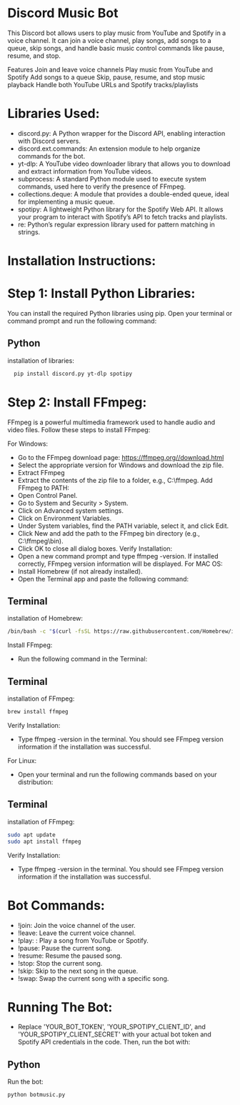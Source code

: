 
# Discord Music Bot

This Discord bot allows users to play music from YouTube and Spotify in a voice channel. It can join a voice channel, play songs, add songs to a queue, skip songs, and handle basic music control commands like pause, resume, and stop.

Features
Join and leave voice channels
Play music from YouTube and Spotify
Add songs to a queue
Skip, pause, resume, and stop music playback
Handle both YouTube URLs and Spotify tracks/playlists

# Libraries Used:

- discord.py: A Python wrapper for the Discord API, enabling interaction with Discord servers. 
- discord.ext.commands: An extension module to help organize commands for the bot.
 - yt-dlp: A YouTube video downloader library that allows you to download and extract information from YouTube videos.
 - subprocess: A standard Python module used to execute system commands, used here to verify the presence of FFmpeg.
 - collections.deque: A module that provides a double-ended queue, ideal for implementing a music queue.
 - spotipy: A lightweight Python library for the Spotify Web API. It allows your program to interact with Spotify’s API to fetch tracks and playlists.
 - re: Python’s regular expression library used for pattern matching in strings.

# Installation Instructions:

# Step 1: Install Python Libraries: 
You can install the required Python libraries using pip. Open your terminal or command prompt and run the following command:

## Python

installation of libraries:

```bash
  pip install discord.py yt-dlp spotipy
```

# Step 2: Install FFmpeg:
FFmpeg is a powerful multimedia framework used to handle audio and video files. Follow these steps to install FFmpeg:

For Windows: 

- Go to the FFmpeg download page: https://ffmpeg.org//download.html
- Select the appropriate version for Windows and download the zip file.
- Extract FFmpeg
- Extract the contents of the zip file to a folder, e.g., C:\ffmpeg.
Add FFmpeg to PATH:
- Open Control Panel.
- Go to System and Security > System.
- Click on Advanced system settings.
- Click on Environment Variables.
- Under System variables, find the PATH variable, select it, and click Edit.
- Click New and add the path to the FFmpeg bin directory (e.g., C:\ffmpeg\bin).
- Click OK to close all dialog boxes.
Verify Installation:
- Open a new command prompt and type ffmpeg -version. If installed correctly, FFmpeg version information will be displayed.
For MAC OS:
- Install Homebrew (if not already installed).
- Open the Terminal app and paste the following command:
## Terminal

installation of Homebrew:

```bash
/bin/bash -c "$(curl -fsSL https://raw.githubusercontent.com/Homebrew/install/HEAD/install.sh)
```
Install FFmpeg:
- Run the following command in the Terminal:
## Terminal

installation of FFmpeg:

```bash
brew install ffmpeg
```
Verify Installation:
- Type ffmpeg -version in the terminal. You should see FFmpeg version information if the installation was successful.

For Linux:
- Open your terminal and run the following commands based on your distribution:
## Terminal

installation of FFmpeg:

```bash
sudo apt update
sudo apt install ffmpeg
```
Verify Installation:
- Type ffmpeg -version in the terminal. You should see FFmpeg version information if the installation was successful.

# Bot Commands:
- !join: Join the voice channel of the user.
- !leave: Leave the current voice channel.
- !play: <URL or search query>: Play a song from YouTube or Spotify.
- !pause: Pause the current song.
- !resume: Resume the paused song.
- !stop: Stop the current song.
- !skip: Skip to the next song in the queue.
- !swap: <YouTube URL or Spotify URL or song number> Swap the current song with a specific song.

# Running The Bot:
- Replace 'YOUR_BOT_TOKEN', 'YOUR_SPOTIPY_CLIENT_ID', and 'YOUR_SPOTIPY_CLIENT_SECRET' with your actual bot token and Spotify API credentials in the code. Then, run the bot with:
## Python

Run the bot:

```bash
python botmusic.py
```


